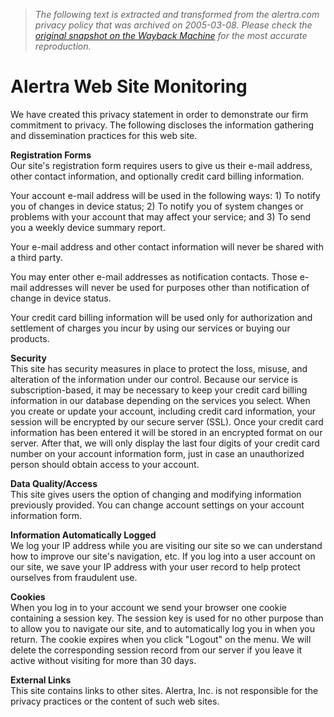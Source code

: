 > *The following text is extracted and transformed from the alertra.com privacy policy that was archived on 2005-03-08. Please check the [original snapshot on the Wayback Machine](https://web.archive.org/web/20050308061120id_/http%3A//www.alertra.com/help.php%3Fcontext%3DPRIVACY%26nopop%3DY) for the most accurate reproduction.*

# Alertra Web Site Monitoring

We have created this privacy statement in order to demonstrate our firm commitment to privacy. The following discloses the information gathering and dissemination practices for this web site. 

**Registration Forms**  
Our site's registration form requires users to give us their e-mail address, other contact information, and optionally credit card billing information. 

Your account e-mail address will be used in the following ways: 1) To notify you of changes in device status; 2) To notify you of system changes or problems with your account that may affect your service; and 3) To send you a weekly device summary report. 

Your e-mail address and other contact information will never be shared with a third party. 

You may enter other e-mail addresses as notification contacts. Those e-mail addresses will never be used for purposes other than notification of change in device status. 

Your credit card billing information will be used only for authorization and settlement of charges you incur by using our services or buying our products.

**Security**  
This site has security measures in place to protect the loss, misuse, and alteration of the information under our control. Because our service is subscription-based, it may be necessary to keep your credit card billing information in our database depending on the services you select. When you create or update your account, including credit card information, your session will be encrypted by our secure server (SSL). Once your credit card information has been entered it will be stored in an encrypted format on our server. After that, we will only display the last four digits of your credit card number on your account information form, just in case an unauthorized person should obtain access to your account.

**Data Quality/Access**  
This site gives users the option of changing and modifying information previously provided. You can change account settings on your account information form. 

**Information Automatically Logged**  
We log your IP address while you are visiting our site so we can understand how to improve our site's navigation, etc. If you log into a user account on our site, we save your IP address with your user record to help protect ourselves from fraudulent use. 

**Cookies**  
When you log in to your account we send your browser one cookie containing a session key. The session key is used for no other purpose than to allow you to navigate our site, and to automatically log you in when you return. The cookie expires when you click "Logout" on the menu. We will delete the corresponding session record from our server if you leave it active without visiting for more than 30 days.

**External Links**  
This site contains links to other sites. Alertra, Inc. is not responsible for the privacy practices or the content of such web sites. 

  

